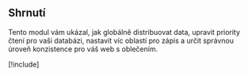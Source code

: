 ## <a name="summary"></a>Shrnutí

Tento modul vám ukázal, jak globálně distribuovat data, upravit priority čtení pro vaši databázi, nastavit víc oblastí pro zápis a určit správnou úroveň konzistence pro váš web s oblečením.

<!-- Cleanup sandbox -->
[!include[](../../../includes/azure-sandbox-cleanup.md)]
